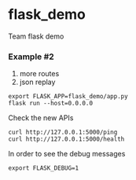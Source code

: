 # flask_demo
Team flask demo

### Example #2
1. more routes
2. json replay

```
export FLASK_APP=flask_demo/app.py
flask run --host=0.0.0.0
```

Check the new APIs
```
curl http://127.0.0.1:5000/ping
curl http://127.0.0.1:5000/health
```

In order to see the debug messages

```
export FLASK_DEBUG=1
```
